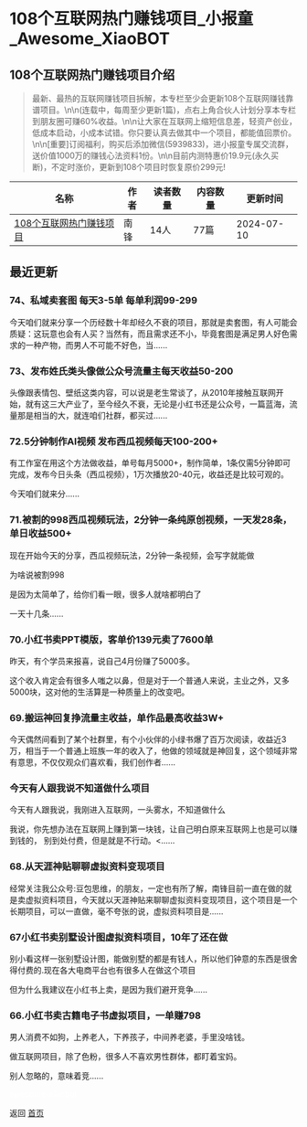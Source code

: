 # 108个互联网热门赚钱项目_小报童_Awesome_XiaoBOT

## 108个互联网热门赚钱项目介绍
> 最新、最热的互联网赚钱项目拆解，本专栏至少会更新108个互联网赚钱靠谱项目。\n\n(连载中，每周至少更新1篇)，点右上角合伙人计划分享本专栏到朋友圈可赚60%收益。\n\n让大家在互联网上缩短信息差，轻资产创业，低成本启动，小成本试错。你只要认真去做其中一个项目，都能值回票价。\n\n[重要]订阅福利，购买后添加微信(5939833)，进小报童专属交流群，送价值1000万的赚钱心法资料1份。\n\n目前内测特惠价19.9元(永久买断)，不定时涨价，更新到108个项目时恢复原价299元!  
  


|名称|作者|读者数量|内容数量|更新时间|
|---|---|---|---|---|
|[108个互联网热门赚钱项目](https://xiaobot.net/p/6520875?refer=0b133df9-27dc-423b-8101-639049001c13)|南锋|14人|77篇|2024-07-10|

## 最近更新
### 74、私域卖套图 每天3-5单 每单利润99-299

今天咱们就来分享一个历经数十年却经久不衰的项目，那就是卖套图，有人可能会质疑：这玩意也会有人买？当然有，而且需求还不小，毕竟套图是满足男人好色需求的一种产物，而男人不可能不好色，当......

### 73、发布姓氏类头像做公众号流量主每天收益50-200

头像跟表情包、壁纸这类内容，可以说是老生常谈了，从2010年接触互联网开始，就有这三大产业了，至今经久不衰，无论是小红书还是公众号，一篇蓝海，流量那是相当的大，就连咱们社群，都买过......

### 72.5分钟制作AI视频 发布西瓜视频每天100-200+

有工作室在用这个方法做收益，单号每月5000+，制作简单，1条仅需5分钟即可完成，发布今日头条（西瓜视频），1万次播放20-40元，收益还是比较可观的。

今天咱们就来分......

### 71.被割的998西瓜视频玩法，2分钟一条纯原创视频，一天发28条，单日收益500+

现在开始今天的分享，西瓜视频玩法，2分钟一条视频，会写字就能做

为啥说被割998

是因为太简单了，给你们看一眼，很多人就啥都明白了

一天十几条......

### 70.小红书卖PPT模版，客单价139元卖了7600单

昨天，有个学员来报喜，说自己4月份赚了5000多。

这个收入肯定会有很多人嗤之以鼻，但是对于一个普通人来说，主业之外，又多5000块，这对他的生活算是一种质量上的改变吧。

### 69.搬运神回复挣流量主收益，单作品最高收益3W+

今天偶然间看到了某个社群里，有个小伙伴的小绿书爆了百万次阅读，收益近3万，相当于一个普通上班族一年的收入了，他做的领域就是神回复，这个领域非常有意思，不仅仅观众们喜欢看，我们创作者......

### 今天有人跟我说不知道做什么项目

今天有人跟我说，我刚进入互联网，一头雾水，不知道做什么

我说，你先想办法在互联网上赚到第一块钱，让自己明白原来互联网上也是可以赚到钱的， 别到处付费，但是就是不行动。<......

### 68.从天涯神贴聊聊虚拟资料变现项目

经常关注我公众号:豆包思维，的朋友，一定也有所了解，南锋目前一直在做的就是卖虚拟资料项目，今天就以天涯神贴来聊聊虚拟资料变现项目，这个项目是一个长期项目，可以一直做，毫不夸张的说，虚拟资料项目是......

### 67小红书卖别墅设计图虚拟资料项目，10年了还在做

别小看这样一张别墅设计图，能做别墅的都是有钱人，所以他们钟意的东西是很舍得付费的.现在各大电商平台也有很多人在做这个项目

但为什么我建议在小红书上卖，是因为我们避开竞争......

### 66.小红书卖古籍电子书虚拟项目，一单赚798

男人消费不如狗，上养老人，下养孩子，中间养老婆，手里没啥钱。

做互联网项目，除了色粉，很多人不喜欢男性群体，都盯着宝妈。

别人忽略的，意味着竞......


<a href="https://github.com/Reno9527/awesome-xiaobot" style="color: white; text-decoration: none;">awesome-xiaobot</a>

返回 [首页](../README.md)
